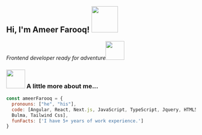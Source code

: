 
<h2> Hi, I'm Ameer Farooq! <img src="https://media.giphy.com/media/26Fxy3Iz1ari8oytO/giphy.gif" width="70"></h2>
<p><em>Frontend developer ready for adventure</em><img src="https://media.giphy.com/media/XGma2iRIHTKkwqRkFl/giphy.gif" width="50"></p>

### <img src="https://media.giphy.com/media/kbVuid1Ak3uEHJUMVO/giphy.gif" width="50"> A little more about me...  

```javascript
const ameerFarooq = {
  pronouns: ["he", "his"],
  code: [Angular, React, Next.js, JavaScript, TypeScript, Jquery, HTML5, CSS3, Semantic UI, Bootstrap, 
  Bulma, Tailwind Css],
  funFacts: ['I have 5+ years of work experience.']
}
```
